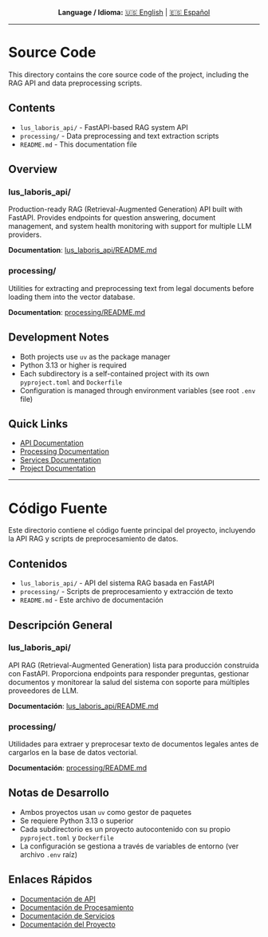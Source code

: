<div align="center">

**Language / Idioma:**
[🇺🇸 English](#source-code) | [🇪🇸 Español](#código-fuente)

</div>

---
# Source Code

This directory contains the core source code of the project, including the RAG API and data preprocessing scripts.

## Contents

- `lus_laboris_api/` - FastAPI-based RAG system API
- `processing/` - Data preprocessing and text extraction scripts
- `README.md` - This documentation file

## Overview

### lus_laboris_api/

Production-ready RAG (Retrieval-Augmented Generation) API built with FastAPI. Provides endpoints for question answering, document management, and system health monitoring with support for multiple LLM providers.

**Documentation**: [lus_laboris_api/README.md](lus_laboris_api/README.md)

### processing/

Utilities for extracting and preprocessing text from legal documents before loading them into the vector database.

**Documentation**: [processing/README.md](processing/README.md)

## Development Notes

- Both projects use `uv` as the package manager
- Python 3.13 or higher is required
- Each subdirectory is a self-contained project with its own `pyproject.toml` and `Dockerfile`
- Configuration is managed through environment variables (see root `.env` file)

## Quick Links

- [API Documentation](lus_laboris_api/README.md)
- [Processing Documentation](processing/README.md)
- [Services Documentation](../services/README.md)
- [Project Documentation](../docs/README.md)

---

# Código Fuente

Este directorio contiene el código fuente principal del proyecto, incluyendo la API RAG y scripts de preprocesamiento de datos.

## Contenidos

- `lus_laboris_api/` - API del sistema RAG basada en FastAPI
- `processing/` - Scripts de preprocesamiento y extracción de texto
- `README.md` - Este archivo de documentación

## Descripción General

### lus_laboris_api/

API RAG (Retrieval-Augmented Generation) lista para producción construida con FastAPI. Proporciona endpoints para responder preguntas, gestionar documentos y monitorear la salud del sistema con soporte para múltiples proveedores de LLM.

**Documentación**: [lus_laboris_api/README.md](lus_laboris_api/README.md)

### processing/

Utilidades para extraer y preprocesar texto de documentos legales antes de cargarlos en la base de datos vectorial.

**Documentación**: [processing/README.md](processing/README.md)

## Notas de Desarrollo

- Ambos proyectos usan `uv` como gestor de paquetes
- Se requiere Python 3.13 o superior
- Cada subdirectorio es un proyecto autocontenido con su propio `pyproject.toml` y `Dockerfile`
- La configuración se gestiona a través de variables de entorno (ver archivo `.env` raíz)

## Enlaces Rápidos

- [Documentación de API](lus_laboris_api/README.md)
- [Documentación de Procesamiento](processing/README.md)
- [Documentación de Servicios](../services/README.md)
- [Documentación del Proyecto](../docs/README.md)
